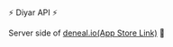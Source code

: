 :zap: Diyar API :zap:

Server side of [deneal.io(App Store Link)](https://apps.apple.com/uy/app/deneal-ar/id1471508568 "deneal.io App Store Page") :iphone:

